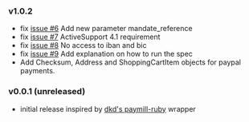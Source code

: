 ### v1.0.2
* fix [issue #6](https://github.com/paymill/paymill-ruby/issues/6) Add new parameter mandate_reference
* fix [issue #7](https://github.com/paymill/paymill-ruby/issues/7) ActiveSupport 4.1 requirement
* fix [issue #8](https://github.com/paymill/paymill-ruby/issues/8) No access to iban and bic
* fix [issue #9](https://github.com/paymill/paymill-ruby/issues/9) Add explanation on how to run the spec
* Add Checksum, Address and ShoppingCartItem objects for paypal payments.

### v0.0.1 (unreleased)

-	initial release inspired by [dkd's paymill-ruby](https://github.com/dkd/paymill-ruby) wrapper
